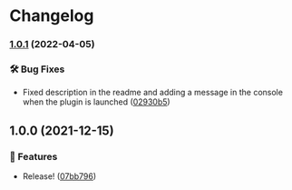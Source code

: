 # Changelog

### [1.0.1](https://www.github.com/Pilaton/OhMyZsh-full-autoupdate/compare/v1.0.0...v1.0.1) (2022-04-05)


### 🛠️ Bug Fixes

* Fixed description in the readme and adding a message in the console when the plugin is launched ([02930b5](https://www.github.com/Pilaton/OhMyZsh-full-autoupdate/commit/02930b58595f5202e13f04b60d7d21675859adc5))

## 1.0.0 (2021-12-15)


### 🎉 Features

* Release! ([07bb796](https://www.github.com/Pilaton/OhMyZsh-full-autoupdate/commit/07bb796c5ba5da586b11fa9a57d62939edda042c))
